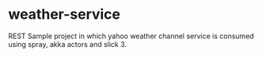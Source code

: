 # weather-service
REST Sample project in which yahoo weather channel service is consumed using spray, akka actors and slick 3.
